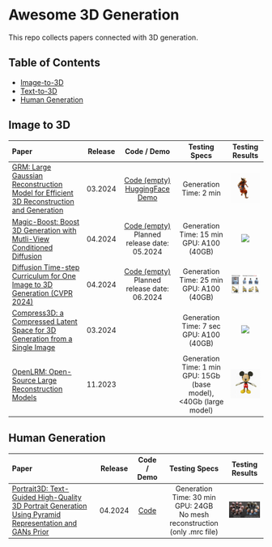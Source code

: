 # Awesome 3D Generation

This repo collects papers connected with 3D generation.

## Table of Contents
- [Image-to-3D](#image-to-3d)
- [Text-to-3D](#text-to-3d)
- [Human Generation](#human-generation)

## Image to 3D
| Paper | Release | Code / Demo | Testing Specs | Testing Results |
| :---------------------------------------------------------- | :-------: | :-------: | :-----------: | :-----------: |
| [GRM: Large Gaussian Reconstruction Model for Efficient 3D Reconstruction and Generation](https://arxiv.org/abs/2403.14621) | 03.2024 | [Code (empty)](https://github.com/justimyhxu/GRM?tab=readme-ov-file) <br> [HuggingFace Demo](https://huggingface.co/spaces/GRM-demo/GRM) | Generation Time: 2 min  | <img src="assets/GRM/gs.gif" width="150" />  |
| [Magic-Boost: Boost 3D Generation with Mutli-View Conditioned Diffusion](https://arxiv.org/abs/2404.06429) | 04.2024 | [Code (empty) ](https://github.com/magic-research/magic-boost) <br> Planned release date: 05.2024 | Generation Time: 15 min<br>GPU: A100 (40GB) | <img src="assets/MagicBoost/armor_final.gif" width="150" /> |
| [Diffusion Time-step Curriculum for One Image to 3D Generation (CVPR 2024)](https://arxiv.org/pdf/2404.04562) | 04.2024 | [Code (empty) ](https://github.com/yxymessi/DTC123) <br> Planned release date: 06.2024 | Generation Time: 25 min<br>GPU: A100 (40GB) | <img src="assets/DTC123/photo.jpeg" width="150" /> |
| [Compress3D: a Compressed Latent Space for 3D Generation from a Single Image](https://arxiv.org/pdf/2403.13524) | 03.2024 | | Generation Time: 7 sec<br>GPU: A100 (40GB) | <img src="assets/Compress3D/concat_comparison_caption.gif" width="150" /> |
| [OpenLRM: Open-Source Large Reconstruction Models](https://arxiv.org/abs/2311.04400) | 11.2023 | | Generation Time: 1 min<br>GPU: 15Gb (base model), <40Gb (large model) | <img src="assets/OpenLRM/mickey-mouse.gif" width="150" /> |


## Human Generation
| Paper | Release | Code / Demo | Testing Specs | Testing Results |
| :---------------------------------------------------------- | :-------: | :-------: | :-----------: | :-----------: |
| [Portrait3D: Text-Guided High-Quality 3D Portrait Generation Using Pyramid Representation and GANs Prior](https://arxiv.org/pdf/2404.10394) | 04.2024 | [Code](https://github.com/oneThousand1000/Portrait3D) | Generation Time: 30 min<br>GPU: 24GB<br>No mesh reconstruction (only .mrc file) | <img src="assets/Portrait3D/photo.jpeg" width="150" />  |
